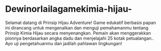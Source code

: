 # Dewinorlailagamekimia-hijau-
Selamat datang di Prinsip Hijau Adventure! Game edukatif berbasis papan ini dirancang untuk mengenalkan dan menguji pemahamanmu tentang Prinsip Kimia Hijau secara menyenangkan. Pemain akan menggerakkan pionnya berdasarkan angka dadu dan menjelajahi 25 kotak petualangan..  Ayo uji pengetahuanmu dan jadilah pahlawan lingkungan!
